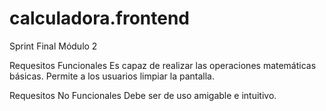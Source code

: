 # calculadora.frontend
Sprint Final Módulo 2

Requesitos Funcionales
    Es capaz de realizar las operaciones matemáticas básicas.
    Permite a los usuarios limpiar la pantalla.

Requesitos No Funcionales
    Debe ser de uso amigable e intuitivo.